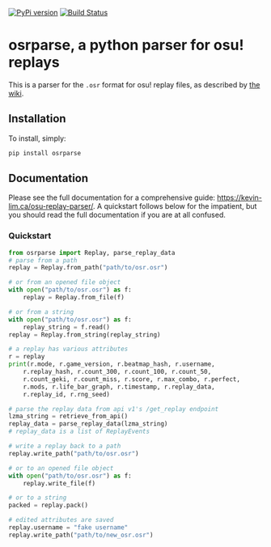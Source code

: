 [![PyPi version](https://badge.fury.io/py/osrparse.svg)](https://pypi.org/project/osrparse/)
[![Build Status](https://travis-ci.org/kszlim/osu-replay-parse.svg?branch=master)](https://travis-ci.org/kszlim/osu-replay-parser)

# osrparse, a python parser for osu! replays

This is a parser for the ``.osr`` format for osu! replay files, as described by [the wiki](https://osu.ppy.sh/wiki/en/Client/File_formats/Osr_%28file_format%29).

## Installation

To install, simply:

```sh
pip install osrparse
```

## Documentation

Please see the full documentation for a comprehensive guide: <https://kevin-lim.ca/osu-replay-parser/>. A quickstart follows below for the impatient, but you should read the full documentation if you are at all confused.

### Quickstart

```python
from osrparse import Replay, parse_replay_data
# parse from a path
replay = Replay.from_path("path/to/osr.osr")

# or from an opened file object
with open("path/to/osr.osr") as f:
    replay = Replay.from_file(f)

# or from a string
with open("path/to/osr.osr") as f:
    replay_string = f.read()
replay = Replay.from_string(replay_string)

# a replay has various attributes
r = replay
print(r.mode, r.game_version, r.beatmap_hash, r.username,
    r.replay_hash, r.count_300, r.count_100, r.count_50, 
    r.count_geki, r.count_miss, r.score, r.max_combo, r.perfect, 
    r.mods, r.life_bar_graph, r.timestamp, r.replay_data, 
    r.replay_id, r.rng_seed)

# parse the replay data from api v1's /get_replay endpoint
lzma_string = retrieve_from_api()
replay_data = parse_replay_data(lzma_string)
# replay_data is a list of ReplayEvents

# write a replay back to a path
replay.write_path("path/to/osr.osr")

# or to an opened file object
with open("path/to/osr.osr") as f:
    replay.write_file(f)

# or to a string
packed = replay.pack()

# edited attributes are saved
replay.username = "fake username"
replay.write_path("path/to/new_osr.osr")
```
